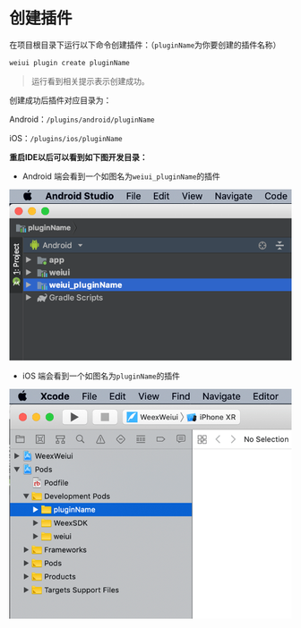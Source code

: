 # 创建插件

在项目根目录下运行以下命令创建插件：（`pluginName`为你要创建的插件名称）

```bash
weiui plugin create pluginName
```

> 运行看到相关提示表示创建成功。

创建成功后插件对应目录为：

Android：`/plugins/android/pluginName`

iOS：`/plugins/ios/pluginName`


**重启IDE以后可以看到如下图开发目录：**

* Android 端会看到一个如图名为`weiui_pluginName`的插件

![](./media/android.png)

* iOS 端会看到一个如图名为`pluginName`的插件

![](./media/ios.png)